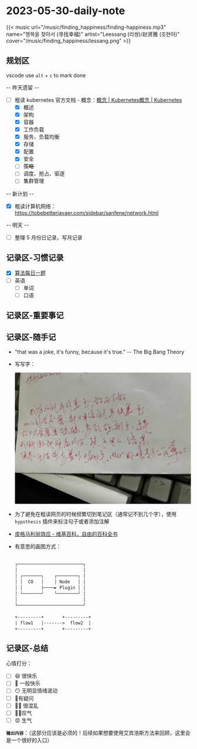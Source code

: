 # 2023-05-30-daily-note

<!--more-->

{{< music url="/music/finding_happiness/finding-happiness.mp3" name="행복을 찾아서 (寻找幸福)" artist="Leessang (리쌍)/赵贤雅 (조현아)" cover="/music/finding_happiness/lessang.png" >}}

## 规划区

vscode use `alt` + `c` to mark done

-- 昨天遗留 --

- [ ] 粗读 kubernetes 官方文档 - 概念：[概念 | Kubernetes概念 | Kubernetes](https://kubernetes.io/zh-cn/docs/concepts/)
  - [x] 概述
  - [x] 架构
  - [x] 容器
  - [x] 工作负载
  - [x] 服务、负载均衡
  - [x] 存储
  - [x] 配置
  - [x] 安全
  - [ ] ~~策略~~
  - [ ] 调度、抢占、驱逐
  - [ ] 集群管理

-- 新计划 --

- [x] 粗读计算机网络：https://tobebetterjavaer.com/sidebar/sanfene/network.html

-- 明天 --

- [ ] 整理 5 月份日记录，写月记录

## 记录区-习惯记录

- [x] [算法每日一题](https://honghuiqiang.com/algo/3.%E5%85%B6%E4%BB%96%E8%AE%B0%E5%BD%95/202305270227%20%E6%AF%8F%E6%97%A5%E4%B8%80%E9%A2%98/)
- [ ] 英语
  - [ ] 单词
  - [ ] 口语

## 记录区-重要事记

## 记录区-随手记

- "that was a joke, it's funny, because it's true." -- The Big Bang Theory

- 写写字：

    ![图 1](images/posts/20230530-021539770.png)  

- 为了避免在粗读网页的时候频繁切到笔记区（通常记不到几个字），使用 `hypothesis` 插件来标注句子或者添加注解

- [皮格马利翁效应 - 维基百科，自由的百科全书](https://zh.wikipedia.org/wiki/%E7%9A%AE%E6%A0%BC%E9%A9%AC%E5%88%A9%E7%BF%81%E6%95%88%E5%BA%94)


- 有意思的画图方式：

    ```text

    ┌─────────────────────────┐
    │                         │
    │ ┌───────┐    ┌────────┐ │
    │ │  CO   │    │ Node   │ │
    │ │       ├────► Plugin │ │
    │ └───────┘    └────────┘ │
    │                         │
    └─────────────────────────┘

    +---------+       +---------+                                      
    | flow1   |------->  flow2  |                                      
    +---------+       +---------+     

    ```

## 记录区-总结

心情打分：

- [ ] 😆 很快乐
- [ ] 🙂 一般快乐
- [ ] 😶 无明显情绪波动
- [ ] 🧐有疑问
- [ ] 😵‍💫 很混乱
- [ ] 😮‍💨叹气
- [ ] 😡 生气

**`输出内容`**：（这部分应该是必须的！后续如果想要使用艾宾浩斯方法来回顾，这里会是一个很好的入口）


